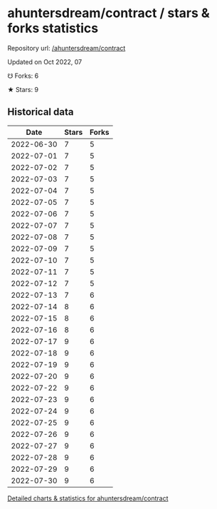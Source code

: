 # ahuntersdream/contract / stars & forks statistics

Repository url: [/ahuntersdream/contract](https://github.com/ahuntersdream/contract)

Updated on Oct 2022, 07

☋ Forks: 6

★ Stars: 9

## Historical data
| Date | Stars | Forks |
|------|-------|-------|
| 2022-06-30 | 7 | 5 | 
| 2022-07-01 | 7 | 5 | 
| 2022-07-02 | 7 | 5 | 
| 2022-07-03 | 7 | 5 | 
| 2022-07-04 | 7 | 5 | 
| 2022-07-05 | 7 | 5 | 
| 2022-07-06 | 7 | 5 | 
| 2022-07-07 | 7 | 5 | 
| 2022-07-08 | 7 | 5 | 
| 2022-07-09 | 7 | 5 | 
| 2022-07-10 | 7 | 5 | 
| 2022-07-11 | 7 | 5 | 
| 2022-07-12 | 7 | 5 | 
| 2022-07-13 | 7 | 6 | 
| 2022-07-14 | 8 | 6 | 
| 2022-07-15 | 8 | 6 | 
| 2022-07-16 | 8 | 6 | 
| 2022-07-17 | 9 | 6 | 
| 2022-07-18 | 9 | 6 | 
| 2022-07-19 | 9 | 6 | 
| 2022-07-20 | 9 | 6 | 
| 2022-07-22 | 9 | 6 | 
| 2022-07-23 | 9 | 6 | 
| 2022-07-24 | 9 | 6 | 
| 2022-07-25 | 9 | 6 | 
| 2022-07-26 | 9 | 6 | 
| 2022-07-27 | 9 | 6 | 
| 2022-07-28 | 9 | 6 | 
| 2022-07-29 | 9 | 6 | 
| 2022-07-30 | 9 | 6 | 


[Detailed charts & statistics for ahuntersdream/contract](https://reviewgithub.com/rep/ahuntersdream/contract)
